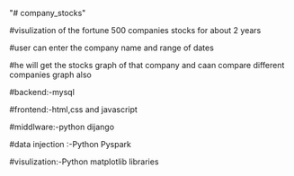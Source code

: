 "# company_stocks" 

#visulization of the fortune 500 companies stocks for about 2 years

#user can enter the company name and range of dates

#he will get the stocks graph of that company and caan compare different companies graph also

#backend:-mysql

#frontend:-html,css and javascript

#middlware:-python dijango

#data injection :-Python Pyspark

#visulization:-Python matplotlib libraries
